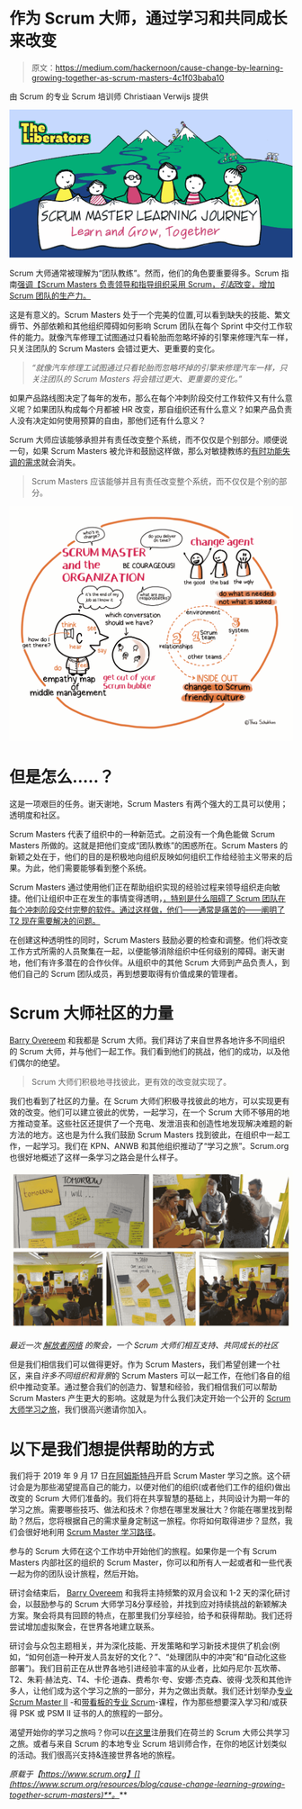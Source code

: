 # 作为 Scrum 大师，通过学习和共同成长来改变

> 原文：<https://medium.com/hackernoon/cause-change-by-learning-growing-together-as-scrum-masters-4c1f03baba10>

由 Scrum 的专业 Scrum 培训师 Christiaan Verwijs 提供

![](img/e502e045713cc09a49ae6c337c02529c.png)

Scrum 大师通常被理解为“团队教练”。然而，他们的角色要重要得多。Scrum 指南[强调【Scrum Masters 负责领导和指导组织采用 Scrum，*引起*改变，增加 Scrum 团队的生产力。](https://scrumguides.org/scrum-guide.html#team-sm)

这是有意义的。Scrum Masters 处于一个完美的位置,可以看到缺失的技能、繁文缛节、外部依赖和其他组织障碍如何影响 Scrum 团队在每个 Sprint 中交付工作软件的能力。就像汽车修理工试图通过只看轮胎而忽略坏掉的引擎来修理汽车一样，只关注团队的 Scrum Masters 会错过更大、更重要的变化。

> *“就像汽车修理工试图通过只看轮胎而忽略坏掉的引擎来修理汽车一样，只关注团队的 Scrum Masters 将会错过更大、更重要的变化。”*

如果产品路线图决定了每年的发布，那么在每个冲刺阶段交付工作软件又有什么意义呢？如果团队构成每个月都被 HR 改变，那自组织还有什么意义？如果产品负责人没有决定如何使用预算的自由，那他们还有什么意义？

Scrum 大师应该能够承担并有责任改变整个系统，而不仅仅是个别部分。顺便说一句，如果 Scrum Masters 被允许和鼓励这样做，那么对敏捷教练的[有时功能失调的需求](http://bit.ly/2VJD8tv)就会消失。

> Scrum Masters 应该能够并且有责任改变整个系统，而不仅仅是个别的部分。

![](img/f7f49d9d48472194c0abdf733f912be4.png)

# 但是怎么…..？

这是一项艰巨的任务。谢天谢地，Scrum Masters 有两个强大的工具可以使用；透明度和社区。

Scrum Masters 代表了组织中的一种新范式。之前没有一个角色能做 Scrum Masters 所做的。这就是把他们变成“团队教练”的困惑所在。Scrum Masters 的新颖之处在于，他们的目的是积极地向组织反映如何组织工作给经验主义带来的后果。为此，他们需要能够看到整个系统。

Scrum Masters 通过使用他们正在帮助组织实现的经验过程来领导组织走向敏捷。他们让组织中正在发生的事情变得透明，[，特别是什么阻碍了 Scrum 团队在每个冲刺阶段交付完整的软件。通过这样做，他们——通常是痛苦的——阐明了 T2 现在需要解决的问题。](http://bit.ly/2SGSV7G)

在创建这种透明性的同时，Scrum Masters 鼓励必要的检查和调整。他们将改变工作方式所需的人员聚集在一起，以便能够消除组织中任何级别的障碍。谢天谢地，他们有许多潜在的合作伙伴。从组织中的其他 Scrum 大师到产品负责人，到他们自己的 Scrum 团队成员，再到想要取得有价值成果的管理者。

# Scrum 大师社区的力量

[Barry Overeem](/@Barryovereem) 和我都是 Scrum 大师。我们拜访了来自世界各地许多不同组织的 Scrum 大师，并与他们一起工作。我们看到他们的挑战，他们的成功，以及他们偶尔的绝望。

> Scrum 大师们积极地寻找彼此，更有效的改变就实现了。

我们也看到了社区的力量。在 Scrum 大师们积极寻找彼此的地方，可以实现更有效的改变。他们可以建立彼此的优势，一起学习，在一个 Scrum 大师不够用的地方推动变革。这些社区还提供了一个充电、发泄沮丧和创造性地发现解决难题的新方法的地方。这也是为什么我们鼓励 Scrum Masters 找到彼此，在组织中一起工作，一起学习。我们在 KPN、ANWB 和其他组织推动了“学习之旅”。Scrum.org 也很好地概述了这样一条学习之路会是什么样子。

![](img/471032d37f5b991f2433830492b3b473.png)

*最近一次* [*解放者网络*](http://bit.ly/2StU2Im) *的聚会，一个 Scrum 大师们相互支持、共同成长的社区*

但是我们相信我们可以做得更好。作为 Scrum Masters，我们希望创建一个社区，来自*许多不同组织和背景*的 Scrum Masters 可以一起工作，在他们各自的组织中推动变革。通过整合我们的创造力、智慧和经验，我们相信我们可以帮助 Scrum Masters 产生更大的影响。这就是为什么我们决定开始一个公开的 [Scrum 大师学习之旅](http://bit.ly/2YW3bMN)，我们很高兴邀请你加入。

# 以下是我们想提供帮助的方式

我们将于 2019 年 9 月 17 日[在阿姆斯特丹](http://bit.ly/2YW3bMN)开启 Scrum Master 学习之旅。这个研讨会是为那些渴望提高自己的能力，以便对他们的组织(或者他们工作的组织)做出改变的 Scrum 大师们准备的。我们将在共享智慧的基础上，共同设计为期一年的学习之旅。需要哪些技巧、做法和技术？你想在哪里发展壮大？你能在哪里找到帮助？然后，您将根据自己的需求量身定制这一旅程。你将如何取得进步？显然，我们会很好地利用 [Scrum Master 学习路径](http://bit.ly/2zPedYx)。

参与的 Scrum 大师在这个工作坊中开始他们的旅程。如果你是一个有 Scrum Masters 内部社区的组织的 Scrum Master，你可以和所有人一起或者和一些代表一起为你的团队设计旅程，然后开始。

研讨会结束后， [Barry Overeem](/@Barryovereem) 和我将主持频繁的双月会议和 1-2 天的深化研讨会，以鼓励参与的 Scrum 大师学习&分享经验，并找到应对持续挑战的新颖解决方案。聚会将具有回顾的特点，在那里我们分享经验，给予和获得帮助。我们还将尝试增加虚拟聚会，在世界各地建立联系。

研讨会与众包主题相关，并为深化技能、开发策略和学习新技术提供了机会(例如，“如何创造一种开发人员友好的文化？”、“处理团队中的冲突”和“自动化这些部署”)。我们目前正在从世界各地引进经验丰富的从业者，比如丹尼尔·瓦坎蒂、T2、朱莉·赫法克、T4、卡伦·道森、费希尔·夸、安娜·杰克森、彼得·戈茨和其他许多人，让他们成为这个学习之旅的一部分，并为之做出贡献。我们还计划举办[专业 Scrum Master II](http://bit.ly/2CUHHY2) -和[带看板的专业 Scrum](http://bit.ly/2SjLiHl)-课程，作为那些想要深入学习和/或获得 PSK 或 PSM II 证书的人的旅程的一部分。

渴望开始你的学习之旅吗？你可以[在这里](http://bit.ly/2YW3bMN)注册我们在荷兰的 Scrum 大师公共学习之旅。或者与来自 Scrum 的本地专业 Scrum 培训师合作，在你的地区计划类似的活动。我们很高兴支持&连接世界各地的旅程。

*原载于【https://www.scrum.org】[](https://www.scrum.org/resources/blog/cause-change-learning-growing-together-scrum-masters)**。***